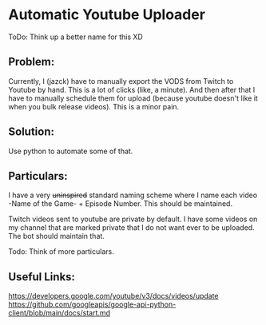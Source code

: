 # Automatic Youtube Uploader
ToDo: Think up a better name for this XD

## Problem:
Currently, I (jazck) have to manually export the VODS from Twitch to Youtube by hand. This is a lot of clicks (like, a minute). And then after that I have to manually schedule them for upload (because youtube doesn't like it when you bulk release videos). This is a minor pain. 

## Solution:
Use python to automate some of that. 

## Particulars:
I have a very ~~uninspired~~ standard naming scheme where I name each video -Name of the Game- + Episode Number. This should be maintained. 

Twitch videos sent to youtube are private by default. I have some videos on my channel that are marked private that I do not want ever to be uploaded. The bot should maintain that. 

Todo: Think of more particulars. 

## Useful Links:
https://developers.google.com/youtube/v3/docs/videos/update
https://github.com/googleapis/google-api-python-client/blob/main/docs/start.md


